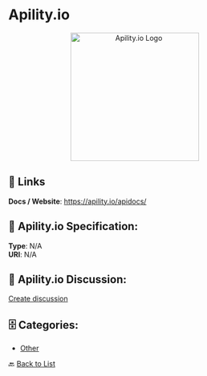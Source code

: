 # Apility.io
<p align="center">
    <img width="256" src="https://raw.githubusercontent.com/apis-list/apis-list/main/apis/apility-io/logo_256x256.png" alt="Apility.io Logo"/>
</p>



##  🔗 Links
**Docs / Website**: https://apility.io/apidocs/

## 🧬 Apility.io Specification:
**Type**: N/A  
**URI**: N/A

## 💬 Apility.io Discussion:
[Create discussion](https://github.com/apis-list/apis-list/discussions/new)

## 🗄️ Categories:
- [Other](https://github.com/apis-list/apis-list#other-)




🔙 [Back to List](https://github.com/apis-list/apis-list)
